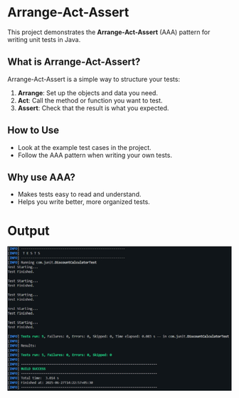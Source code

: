 # Arrange-Act-Assert

This project demonstrates the **Arrange-Act-Assert** (AAA) pattern for writing unit tests in Java.

## What is Arrange-Act-Assert?

Arrange-Act-Assert is a simple way to structure your tests:

1. **Arrange**: Set up the objects and data you need.
2. **Act**: Call the method or function you want to test.
3. **Assert**: Check that the result is what you expected.

## How to Use

- Look at the example test cases in the project.
- Follow the AAA pattern when writing your own tests.

## Why use AAA?

- Makes tests easy to read and understand.
- Helps you write better, more organized tests.

# Output
![AAA Pattern Example Output](/Week_2/outputs/image_aaa.png)
